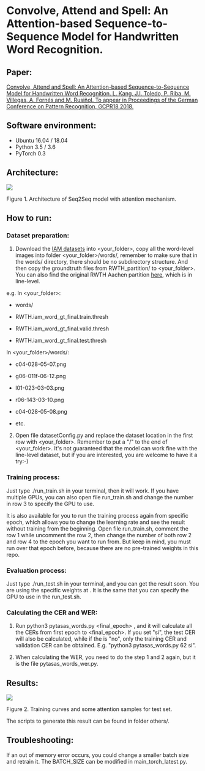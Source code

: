 # Convolve, Attend and Spell: An Attention-based Sequence-to-Sequence Model for Handwritten Word Recognition.

## Paper:

[Convolve, Attend and Spell: An Attention-based Sequence-to-Sequence Model for Handwritten Word Recognition.
L. Kang, J.I. Toledo, P. Riba, M. Villegas, A. Fornés and M. Rusiñol.
To appear in Proceedings of the German Conference on Pattern Recognition, GCPR18 2018.](http://www.cvc.uab.es/~marcal/pdfs/GCPR18.pdf)

## Software environment:

- Ubuntu 16.04 / 18.04
- Python 3.5 / 3.6
- PyTorch 0.3

## Architecture:

![](https://user-images.githubusercontent.com/9562709/43207634-c8028e9a-9028-11e8-80e2-b4e8f8b309e5.png)

Figure 1. Architecture of Seq2Seq model with attention mechanism.

## How to run:

### Dataset preparation:

1. Download the [IAM datasets](http://www.fki.inf.unibe.ch/databases/iam-handwriting-database) into <your_folder>, copy all the word-level images into folder <your_folder>/words/, remember to make sure that in the words/ directory, there should be no subdirectory structure. And then copy the groundtruth files from RWTH_partition/ to <your_folder>. You can also find the original RWTH Aachen partition [here](https://github.com/jpuigcerver/Laia/tree/master/egs/iam/data/part/lines/aachen), which is in line-level.

e.g. In <your_folder>:

- words/

- RWTH.iam_word_gt_final.train.thresh

- RWTH.iam_word_gt_final.valid.thresh

- RWTH.iam_word_gt_final.test.thresh

In <your_folder>/words/:

- c04-028-05-07.png

- g06-011f-06-12.png  

- l01-023-03-03.png   

- r06-143-03-10.png

- c04-028-05-08.png

- etc.


2. Open file datasetConfig.py and replace the dataset location in the first row with <your_folder>. Remember to put a "/" to the end of <your_folder>. It's not guaranteed that the model can work fine with the line-level dataset, but if you are interested, you are welcome to have it a try:-)

### Training process:

Just type ./run_train.sh in your terminal, then it will work. If you have multiple GPUs, you can also open file run_train.sh and change the number in row 3 to specify the GPU to use. 

It is also available for you to run the training process again from specific epoch, which allows you to change the learning rate and see the result without training from the beginning. Open file run_train.sh, comment the row 1 while uncomment the row 2, then change the number of both row 2 and row 4 to the epoch you want to run from. But keep in mind, you must run over that epoch before, because there are no pre-trained weights in this repo.

### Evaluation process:

Just type ./run_test.sh <epoch> in your terminal, and you can get the result soon. You are using the specific weights at <epoch>. It is the same that you can specify the GPU to use in the run_test.sh.


### Calculating the CER and WER:

1. Run python3 pytasas_words.py <final_epoch> <flag>, and it will calculate all the CERs from first epoch to <final_epoch>. If you set <flag> "si", the test CER will also be calculated, while if the <flag> is "no", only the training CER and validation CER can be obtained. E.g. "python3 pytasas_words.py 62 si".

2. When calculating the WER, you need to do the step 1 and 2 again, but it is the file pytasas_words_wer.py.

## Results:

![](https://user-images.githubusercontent.com/9562709/43208467-cfb127d0-902a-11e8-9295-96e0717ca784.png)

Figure 2. Training curves and some attention samples for test set.

The scripts to generate this result can be found in folder others/.

## Troubleshooting:

If an out of memory error occurs, you could change a smaller batch size and retrain it. The BATCH_SIZE can be modified in main_torch_latest.py. 
